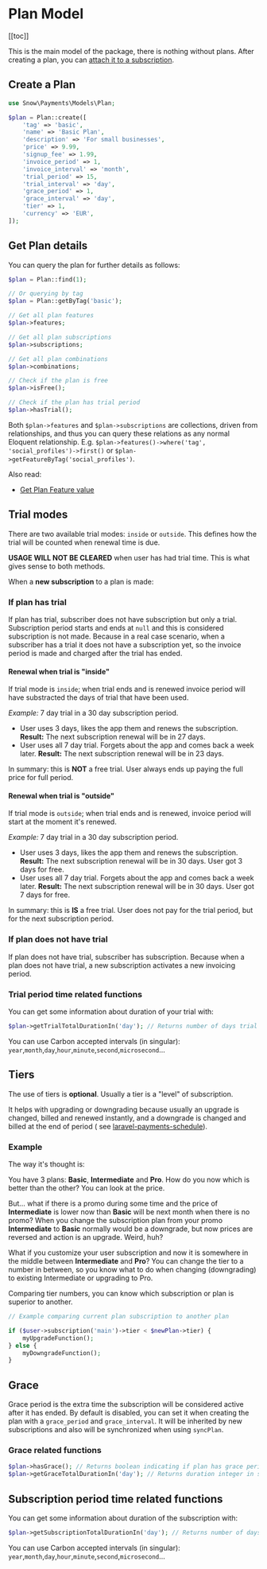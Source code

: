 # Plan Model

[[toc]]

This is the main model of the package, there is nothing without plans. After creating a plan, you
can [attach it to a subscription](plan-subscription-model.md#create-a-subscription).

## Create a Plan

```php
use Snow\Payments\Models\Plan;

$plan = Plan::create([
    'tag' => 'basic',
    'name' => 'Basic Plan',
    'description' => 'For small businesses',
    'price' => 9.99,
    'signup_fee' => 1.99,
    'invoice_period' => 1,
    'invoice_interval' => 'month',
    'trial_period' => 15,
    'trial_interval' => 'day',
    'grace_period' => 1,
    'grace_interval' => 'day',
    'tier' => 1,
    'currency' => 'EUR',
]);
```

## Get Plan details

You can query the plan for further details as follows:

```php
$plan = Plan::find(1);

// Or querying by tag
$plan = Plan::getByTag('basic');

// Get all plan features                
$plan->features;

// Get all plan subscriptions
$plan->subscriptions;

// Get all plan combinations
$plan->combinations;

// Check if the plan is free
$plan->isFree();

// Check if the plan has trial period
$plan->hasTrial();

```

Both `$plan->features` and `$plan->subscriptions` are collections, driven from relationships, and thus you can query
these relations as any normal Eloquent relationship. E.g. `$plan->features()->where('tag', 'social_profiles')->first()`
or `$plan->getFeatureByTag('social_profiles')`.

Also read:

- [Get Plan Feature value](plan-feature-model.md#get-plan-feature-value)

## Trial modes

There are two available trial modes: `inside` or `outside`. This defines how the trial will be counted when renewal time
is due.

**USAGE WILL NOT BE CLEARED** when user has had trial time. This is what gives sense to both methods.

When a **new subscription** to a plan is made:

### If plan has trial

If plan has trial, subscriber does not have subscription but only a trial. Subscription period starts and ends at `null`
and this is considered subscription is not made. Because in a real case scenario, when a subscriber has a trial it does
not have a subscription yet, so the invoice period is made and charged after the trial has ended.

#### Renewal when trial is "inside"

If trial mode is `inside`; when trial ends and is renewed invoice period will have substracted the days of trial that
have been used.

*Example:* 7 day trial in a 30 day subscription period.

- User uses 3 days, likes the app them and renews the subscription. **Result:** The next subscription renewal will be in
  27 days.
- User uses all 7 day trial. Forgets about the app and comes back a week later. **Result:** The next subscription
  renewal will be in 23 days.

In summary: this is **NOT** a free trial. User always ends up paying the full price for full period.

#### Renewal when trial is "outside"

If trial mode is `outside`; when trial ends and is renewed, invoice period will start at the moment it's renewed.

*Example:* 7 day trial in a 30 day subscription period.

- User uses 3 days, likes the app them and renews the subscription. **Result:** The next subscription renewal will be in
  30 days. User got 3 days for free.
- User uses all 7 day trial. Forgets about the app and comes back a week later. **Result:** The next subscription
  renewal will be in 30 days. User got 7 days for free.

In summary: this is **IS** a free trial. User does not pay for the trial period, but for the next subscription period.

### If plan does not have trial

If plan does not have trial, subscriber has subscription. Because when a plan does not have trial, a new subscription
activates a new invoicing period.

### Trial period time related functions

You can get some information about duration of your trial with:

```php
$plan->getTrialTotalDurationIn('day'); // Returns number of days trial lasts
```

You can use Carbon accepted intervals (in singular): `year`,`month`,`day`,`hour`,`minute`,`second`,`microsecond`...

## Tiers

The use of tiers is **optional**. Usually a tier is a "level" of subscription.

It helps with upgrading or downgrading because usually an upgrade is changed, billed and renewed instantly, and a
downgrade is changed and billed at the end of period (
see [laravel-payments-schedule](https://github.com/snowsoft/laravel-payments-schedule)).

### Example

The way it's thought is:

You have 3 plans: **Basic**, **Intermediate** and **Pro**. How do you now which is better than the other? You can look
at the price.

But... what if there is a promo during some time and the price of **Intermediate** is lower now than **Basic** will be
next month when there is no promo? When you change the subscription plan from your promo **Intermediate** to **Basic**
normally would be a downgrade, but now prices are reversed and action is an upgrade. Weird, huh?

What if you customize your user subscription and now it is somewhere in the middle between **Intermediate** and **Pro**?
You can change the tier to a number in between, so you know what to do when changing (downgrading) to existing
Intermediate or upgrading to Pro.

Comparing tier numbers, you can know which subscription or plan is superior to another.

```php
// Example comparing current plan subscription to another plan

if ($user->subscription('main')->tier < $newPlan->tier) {
    myUpgradeFunction();
} else {
    myDowngradeFunction();
}
```

## Grace
Grace period is the extra time the subscription will be considered active after it has ended. By default is disabled, 
you can set it when creating the plan with a `grace_period` and `grace_interval`. It will be inherited by new subscriptions
and also will be synchronized when using `syncPlan`.

### Grace related functions
```php
$plan->hasGrace(); // Returns boolean indicating if plan has grace period
$plan->getGraceTotalDurationIn('day'); // Returns duration integer in set Carbon interval (second, day, month...)
```

## Subscription period time related functions

You can get some information about duration of the subscription with:

```php
$plan->getSubscriptionTotalDurationIn('day'); // Returns number of days subscription lasts
```

You can use Carbon accepted intervals (in singular): `year`,`month`,`day`,`hour`,`minute`,`second`,`microsecond`...
